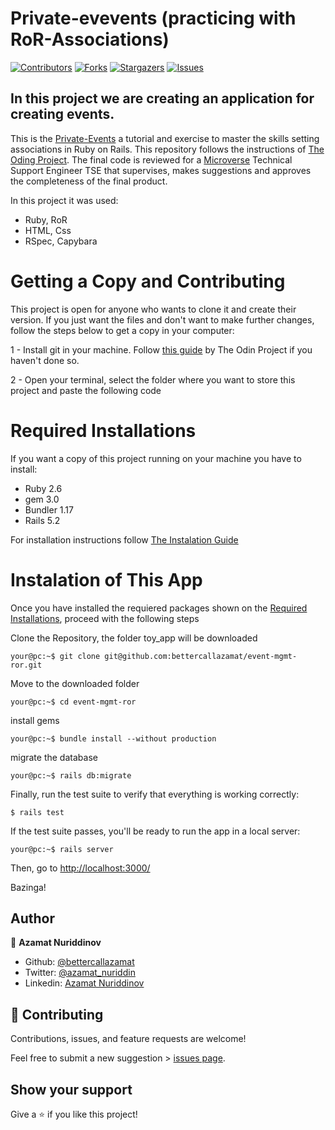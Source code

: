 # Private-evevents (practicing with RoR-Associations)

[![Contributors][contributors-shield]][contributors-url]
[![Forks][forks-shield]][forks-url]
[![Stargazers][stars-shield]][stars-url]
[![Issues][issues-shield]][issues-url]

## In this project we are creating an application for creating events.

This is the [Private-Events](https://www.theodinproject.com/courses/ruby-on-rails/lessons/associations) a tutorial and exercise to master the skills setting associations in Ruby on Rails. This repository follows the instructions of [The Oding Project](https://www.theodinproject.com). The final code is reviewed for a [Microverse](https://www.microverse.org/) Technical Support Engineer TSE that supervises, makes suggestions and approves the completeness of the final product.

In this project it was used:

- Ruby, RoR
- HTML, Css
- RSpec, Capybara

# Getting a Copy and Contributing

This project is open for anyone who wants to clone it and create their version. If you just want the files and don't want to make further changes, follow the steps below to get a copy in your computer:

1 - Install git in your machine. Follow [this guide](https://www.theodinproject.com/courses/web-development-101/lessons/setting-up-git) by The Odin Project if you haven't done so.

2 - Open your terminal, select the folder where you want to store this project and paste the following code

# Required Installations

If you want a copy of this project running on your machine you have to install:

- Ruby 2.6
- gem 3.0
- Bundler 1.17
- Rails 5.2

For installation instructions follow [The Instalation Guide](https://www.tutorialspoint.com/ruby-on-rails/rails-installation)

# Instalation of This App

Once you have installed the requiered packages shown on the [Required Installations](), proceed with the following steps

Clone the Repository, the folder toy_app will be downloaded

```Shell
your@pc:~$ git clone git@github.com:bettercallazamat/event-mgmt-ror.git
```

Move to the downloaded folder

```Shell
your@pc:~$ cd event-mgmt-ror
```

install gems

```Shell
your@pc:~$ bundle install --without production
```

migrate the database

```Shell
your@pc:~$ rails db:migrate
```

Finally, run the test suite to verify that everything is working correctly:

```
$ rails test
```

If the test suite passes, you'll be ready to run the app in a local server:

```Shell
your@pc:~$ rails server

```

Then, go to [http://localhost:3000/](http://localhost:3000/)

Bazinga!

## Author

👤 **Azamat Nuriddinov**

- Github: [@bettercallazamat](https://github.com/bettercallazamat)
- Twitter: [@azamat_nuriddin](https://twitter.com/azamat_nuriddin)
- Linkedin: [Azamat Nuriddinov](https://www.linkedin.com/in/azamat-nuriddinov-57579868)

## 🤝 Contributing

Contributions, issues, and feature requests are welcome!

Feel free to submit a new suggestion > [issues page](issues/).

## Show your support

Give a ⭐️ if you like this project!

[contributors-shield]: https://img.shields.io/github/contributors/bettercallazamat/members-only-ror.svg?style=flat-square
[contributors-url]: https://github.com/bettercallazamat/members-only-ror/graphs/contributors
[forks-shield]: https://img.shields.io/github/forks/bettercallazamat/members-only-ror.svg?style=flat-square
[forks-url]: https://github.com/bettercallazamat/members-only-ror/network/members
[stars-shield]: https://img.shields.io/github/stars/bettercallazamat/members-only-ror.svg?style=flat-square
[stars-url]: https://github.com/bettercallazamat/members-only-ror/stargazers
[issues-shield]: https://img.shields.io/github/issues/bettercallazamat/members-only-ror.svg?style=flat-square
[issues-url]: https://github.com/bettercallazamat/members-only-ror/issues
